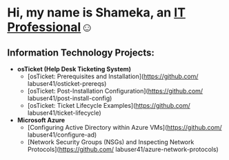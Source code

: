 <h1>Hi, my name is Shameka, an <a href="https://linkedin.com/in/Josh">IT Professional</a>☺</h1>

<h2> Information Technology Projects:</h2>

- <b>osTicket (Help Desk Ticketing System)</b>
  - [osTicket: Prerequisites and Installation](https://github.com/
labuser41/osticket-prereqs)
  - [osTicket: Post-Installation Configuration](https://github.com/
labuser41/post-install-config)
  - [osTicket: Ticket Lifecycle Examples](https://github.com/
labuser41/ticket-lifecycle)
- <b>Microsoft Azure</b>
  - [Configuring Active Directory within Azure VMs](https://github.com/
labuser41/configure-ad)
  - [Network Security Groups (NSGs) and Inspecting Network Protocols](https://github.com/
labuser41/azure-network-protocols)
